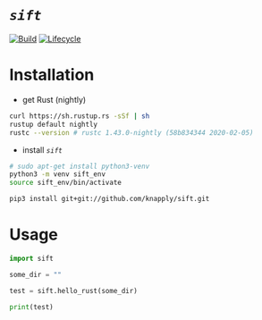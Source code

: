 
# _`sift`_

<!-- badges: start -->
<!-- [![crates.io](https://img.shields.io/crates/v/sift.svg)](https://crates.io/crates/sift) -->
[![Build](https://github.com/knapply/sift/workflows/Rust+Python/badge.svg)](https://github.com/knapply/sift/actions)
[![Lifecycle](https://img.shields.io/badge/lifecycle-experimental-orange.svg)]()
<!-- [![License: GPL v3](https://img.shields.io/badge/License-GPLv3-blue.svg)](https://www.gnu.org/licenses/gpl-3.0) -->
<!-- badges: end -->


# Installation

* get Rust (nightly)

```sh
curl https://sh.rustup.rs -sSf | sh
rustup default nightly
rustc --version # rustc 1.43.0-nightly (58b834344 2020-02-05)
```


* install _`sift`_

```sh
# sudo apt-get install python3-venv
python3 -m venv sift_env
source sift_env/bin/activate

pip3 install git+git://github.com/knapply/sift.git
```

# Usage

```python
import sift

some_dir = ""

test = sift.hello_rust(some_dir)

print(test)
```
